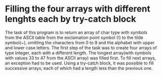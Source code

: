 # Filling the four arrays with different lenghts each by try-catch block</bold>

The task of this program is to return an array of char type with symbols from the ASCII table from the exclamation point symbol (!) to the tilde symbol(~), omitting the characters from 0 to 9 and the alphabet with upper and lower case letters.
The first step of the task was to create four arrays of type Integer, each with a different length. The longest array(with symbols with values 33 to 47 from the ASCII array) was filled first. 
To fill next arrays, an exception had to be used. Using a try-catch block, it was possible to fill successive arrays, each of which had a length less than the previous one.
